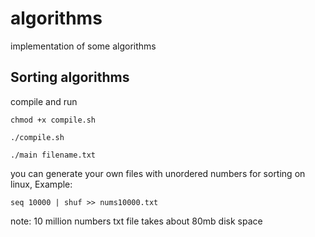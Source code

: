 # algorithms
implementation of some algorithms


## Sorting algorithms
compile and run

```
chmod +x compile.sh
```
```
./compile.sh
```
```
./main filename.txt
```

you can generate your own files with unordered numbers for sorting
on linux, Example:
```
seq 10000 | shuf >> nums10000.txt
```
note: 10 million numbers txt file takes about 80mb disk space 
